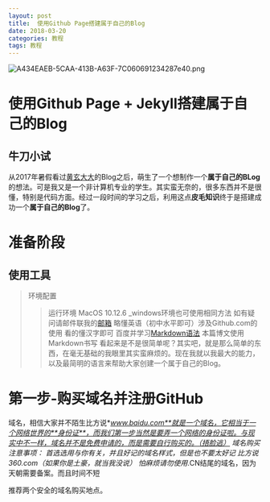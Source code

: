 ```yaml
---
layout: post
title:  使用Github Page搭建属于自己的Blog
date: 2018-03-20
categories: 教程
tags: 教程
---
```

![A434EAEB-5CAA-413B-A63F-7C060691234287e40.png](https://miao.su/images/2018/03/20/A434EAEB-5CAA-413B-A63F-7C060691234287e40.png)
# 使用Github Page + Jekyll搭建属于自己的Blog
## 牛刀小试
从2017年暑假看过[黄玄大大](http://huangxuan.me)的Blog之后，萌生了一个想制作一个**属于自己的BLog**的想法。可是我又是一个非计算机专业的学生。其实蛮无奈的，很多东西并不是很懂，特别是代码方面。经过一段时间的学习之后，利用这点**皮毛知识**终于是搭建成功一个**属于自己的Blog**了。

# 准备阶段
## 使用工具
> 环境配置
>> 运行环境 MacOS 10.12.6 _windows环境也可使用相同方法 如有疑问请邮件联我的[邮箱](mailto:lxzrj@foxmail.com)
>> 略懂英语（初中水平即可）涉及Github.com的使用
>> 看的懂汉字即可
>> 百度并学习[Markdown语法](https://www.appinn.com/markdown/) 本篇博文使用Markdown书写
 看起来是不是很简单呢？其实吧，就是那么简单的东西，在毫无基础的我眼里其实蛮麻烦的。现在我就以我最大的能力，以及最简明的语言来帮助大家创建一个属于自己的Blog。
 
>

# 第一步-购买域名并注册GitHub
 域名，相信大家并不陌生比方说**www.baidu.com**就是一个域名，它相当于一个网络世界的**身份证**，而我们第一步当然是要弄一个网络的身份证啦。与现实中不一样，域名并不是免费申请的，而是需要自行购买的。（捂脸逃）
域名购买注意事项：
*首选选用与你有关，并且好记的域名样式，但是也不要太好记 比方说360.com（如果你是土豪，就当我没说）
*怕麻烦请勿使用***.CN结尾的域名，因为天朝需要备案。而且时间不短

推荐两个安全的域名购买地点。
